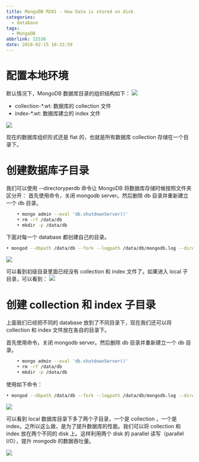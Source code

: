 ```yaml
---
title: MongoDB M201 - How Data is stored on disk
categories:
  - database
tags:
  - MongoDB
abbrlink: 15536
date: 2018-02-15 10:33:59
---
```

# 配置本地环境
默认情况下，MongoDB 数据库目录的组织结构如下：
![](1.png)
- collection-*.wt: 数据库的 collection 文件
- index-*.wt: 数据库建立的 index 文件

![](2.png)
<!-- more -->
现在的数据库组织形式还是 flat 的，也就是所有数据库 collection 存储在一个目录下。

# 创建数据库子目录
我们可以使用 --directoryperdb 命令让 MongoDB 将数据库存储时候按照文件夹区分开：
首先使用命令，关闭 mongodb server。然后删除 db 目录并重新建立一个 db 目录。

```bash
	• mongo admin --eval 'db.shutdownServer()'
	• rm -rf /data/db
	• mkdir -p /data/db
```


下面对每一个 database 都创建自己的目录。
```bash
• mongod --dbpath /data/db --fork --logpath /data/db/mongodb.log --directoryperdb
```
![](3.png)

可以看到初级目录里面已经没有 collection 和 index 文件了。如果进入 local 子目录，可以看到：
![](4.png)

# 创建 collection 和 index 子目录
上面我们已经把不同的 database 放到了不同目录下，现在我们还可以将 collection 和 index 文件放在各自的目录下。

首先使用命令，关闭 mongodb server。然后删除 db 目录并重新建立一个 db 目录。
```bash
	• mongo admin --eval 'db.shutdownServer()'
	• rm -rf /data/db
	• mkdir -p /data/db
```
使用如下命令：
```bash
• mongod --dbpath /data/db --fork --logpath /data/db/mongodb.log --directoryperdb --wiredTigerDirectoryForIndexes
```

![](5.png)

可以看到 local 数据库目录下多了两个子目录，一个是 collection ，一个是 index。之所以这么做，是为了提升数据库的性能。我们可以将 collection 和 index 放在两个不同的 disk 上。这样利用两个 disk 的 parallel 读写（parallel I/O），提升 mongodb 的数据吞吐量。

![](6.png)
